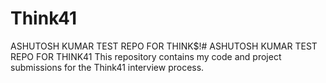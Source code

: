 # Think41
ASHUTOSH KUMAR TEST REPO FOR THINK$!# ASHUTOSH KUMAR TEST REPO FOR THINK41  This repository contains my code and project submissions for the Think41 interview process. 

